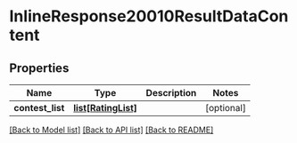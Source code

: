 # InlineResponse20010ResultDataContent

## Properties
Name | Type | Description | Notes
------------ | ------------- | ------------- | -------------
**contest_list** | [**list[RatingList]**](RatingList.md) |  | [optional] 

[[Back to Model list]](../README.md#documentation-for-models) [[Back to API list]](../README.md#documentation-for-api-endpoints) [[Back to README]](../README.md)



